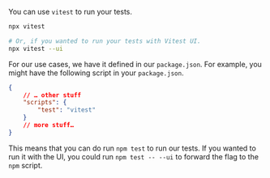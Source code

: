 You can use `vitest` to run your tests.

```sh
npx vitest

# Or, if you wanted to run your tests with Vitest UI.
npx vitest --ui
```

For our use cases, we have it defined in our `package.json`. For example, you might have the following script in your `package.json`.

```json
{
	// … other stuff
	"scripts": {
		"test": "vitest"
	}
	// more stuff…
}
```

This means that you can do run `npm test` to run our tests. If you wanted to run it with the UI, you could run `npm test -- --ui` to forward the flag to the `npm` script.
